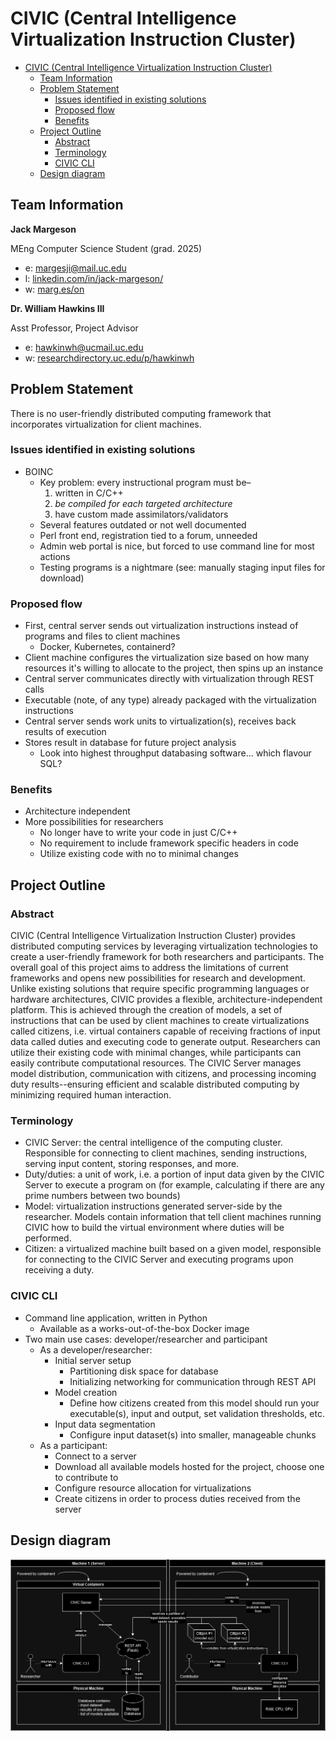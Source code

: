 # CIVIC (Central Intelligence Virtualization Instruction Cluster)

- [CIVIC (Central Intelligence Virtualization Instruction Cluster)](#civic-central-intelligence-virtualization-instruction-cluster)
  - [Team Information](#team-information)
  - [Problem Statement](#problem-statement)
    - [Issues identified in existing solutions](#issues-identified-in-existing-solutions)
    - [Proposed flow](#proposed-flow)
    - [Benefits](#benefits)
  - [Project Outline](#project-outline)
    - [Abstract](#abstract)
    - [Terminology](#terminology)
    - [CIVIC CLI](#civic-cli)
  - [Design diagram](#design-diagram)

## Team Information

**Jack Margeson**

MEng Computer Science Student (grad. 2025)

- e: [margesji@mail.uc.edu](mailto:margesji@mail.uc.edu)
- l: [linkedin.com/in/jack-margeson/](https://www.linkedin.com/in/jack-margeson/)
- w: [marg.es/on](https://marg.es/on)

**Dr. William Hawkins III**

Asst Professor, Project Advisor

- e: [hawkinwh@ucmail.uc.edu](mailto:hawkinwh@ucmail.uc.edu)
- w: [researchdirectory.uc.edu/p/hawkinwh](https://researchdirectory.uc.edu/p/hawkinwh)

## Problem Statement

There is no user-friendly distributed computing framework that incorporates virtualization for client machines.

### Issues identified in existing solutions

- BOINC
  - Key problem: every instructional program must be–
    1. written in C/C++
    2. _be compiled for each targeted architecture_
    3. have custom made assimilators/validators
  - Several features outdated or not well documented
  - Perl front end, registration tied to a forum, unneeded
  - Admin web portal is nice, but forced to use command line for most actions
  - Testing programs is a nightmare (see: manually staging input files for download)

### Proposed flow

- First, central server sends out virtualization instructions instead of programs and files to client machines
  - Docker, Kubernetes, containerd?
- Client machine configures the virtualization size based on how many resources it's willing to allocate to the project, then spins up an instance
- Central server communicates directly with virtualization through REST calls
- Executable (note, of any type) already packaged with the virtualization instructions
- Central server sends work units to virtualization(s), receives back results of execution
- Stores result in database for future project analysis
  - Look into highest throughput databasing software... which flavour SQL?

### Benefits

- Architecture independent
- More possibilities for researchers
  - No longer have to write your code in just C/C++
  - No requirement to include framework specific headers in code
  - Utilize existing code with no to minimal changes

## Project Outline

### Abstract

CIVIC (Central Intelligence Virtualization Instruction Cluster) provides distributed computing services by leveraging virtualization technologies to create a user-friendly framework for both researchers and participants. The overall goal of this project aims to address the limitations of current frameworks and opens new possibilities for research and development. Unlike existing solutions that require specific programming languages or hardware architectures, CIVIC provides a flexible, architecture-independent platform. This is achieved through the creation of models, a set of instructions that can be used by client machines to create virtualizations called citizens, i.e. virtual containers capable of receiving fractions of input data called duties and executing code to generate output. Researchers can utilize their existing code with minimal changes, while participants can easily contribute computational resources. The CIVIC Server manages model distribution, communication with citizens, and processing incoming duty results--ensuring efficient and scalable distributed computing by minimizing required human interaction.

### Terminology

- CIVIC Server: the central intelligence of the computing cluster. Responsible for connecting to client machines, sending instructions, serving input content, storing responses, and more.
- Duty/duties: a unit of work, i.e. a portion of input data given by the CIVIC Server to execute a program on (for example, calculating if there are any prime numbers between two bounds)
- Model: virtualization instructions generated server-side by the researcher. Models contain information that tell client machines running CIVIC how to build the virtual environment where duties will be performed.
- Citizen: a virtualized machine built based on a given model, responsible for connecting to the CIVIC Server and executing programs upon receiving a duty.

### CIVIC CLI

- Command line application, written in Python
  - Available as a works-out-of-the-box Docker image
- Two main use cases: developer/researcher and participant
  - As a developer/researcher:
    - Initial server setup
      - Partitioning disk space for database
      - Initializing networking for communication through REST API
    - Model creation
      - Define how citizens created from this model should run your executable(s), input and output, set validation thresholds, etc.
    - Input data segmentation
      - Configure input dataset(s) into smaller, manageable chunks
  - As a participant:
    - Connect to a server
    - Download all available models hosted for the project, choose one to contribute to
    - Configure resource allocation for virtualizations
    - Create citizens in order to process duties received from the server

## Design diagram

![Design diagram](project_planning/civic.drawio.png)
